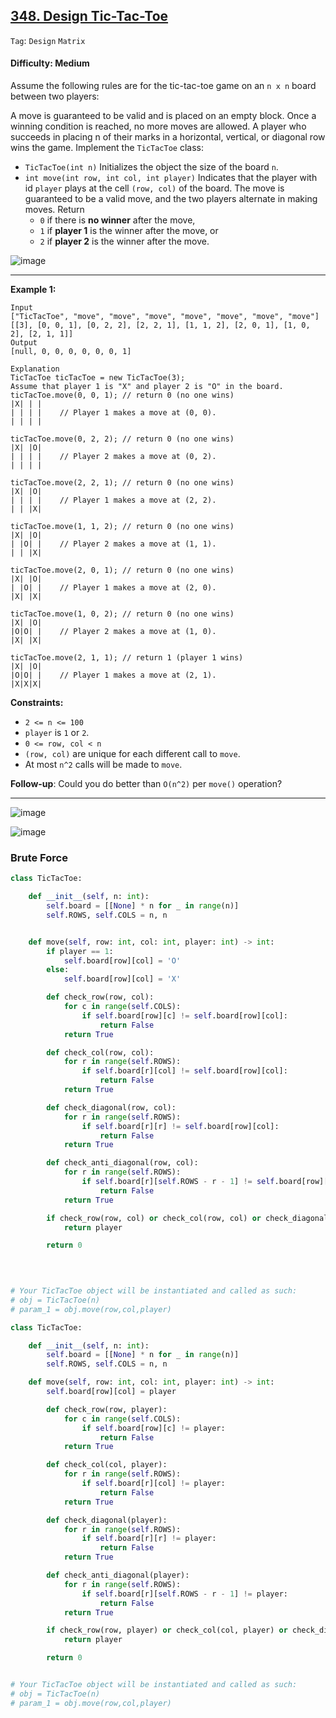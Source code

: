 ## [348. Design Tic-Tac-Toe](https://leetcode.com/problems/design-tic-tac-toe/)

```Tag```: ```Design``` ```Matrix```

#### Difficulty: Medium

Assume the following rules are for the tic-tac-toe game on an ```n x n``` board between two players:

A move is guaranteed to be valid and is placed on an empty block.
Once a winning condition is reached, no more moves are allowed.
A player who succeeds in placing n of their marks in a horizontal, vertical, or diagonal row wins the game.
Implement the ```TicTacToe``` class:

- ```TicTacToe(int n)``` Initializes the object the size of the board ```n```.
- ```int move(int row, int col, int player)``` Indicates that the player with id ```player``` plays at the cell ```(row, col)``` of the board. The move is guaranteed to be a valid move, and the two players alternate in making moves. Return
  - ```0``` if there is __no winner__ after the move,
  - ```1``` if __player 1__ is the winner after the move, or
  - ```2``` if __player 2__ is the winner after the move.

![image](https://github.com/quananhle/Python/assets/35042430/bc1eb686-1380-4d33-a768-1c07438f23ea)

---

__Example 1:__
```
Input
["TicTacToe", "move", "move", "move", "move", "move", "move", "move"]
[[3], [0, 0, 1], [0, 2, 2], [2, 2, 1], [1, 1, 2], [2, 0, 1], [1, 0, 2], [2, 1, 1]]
Output
[null, 0, 0, 0, 0, 0, 0, 1]

Explanation
TicTacToe ticTacToe = new TicTacToe(3);
Assume that player 1 is "X" and player 2 is "O" in the board.
ticTacToe.move(0, 0, 1); // return 0 (no one wins)
|X| | |
| | | |    // Player 1 makes a move at (0, 0).
| | | |

ticTacToe.move(0, 2, 2); // return 0 (no one wins)
|X| |O|
| | | |    // Player 2 makes a move at (0, 2).
| | | |

ticTacToe.move(2, 2, 1); // return 0 (no one wins)
|X| |O|
| | | |    // Player 1 makes a move at (2, 2).
| | |X|

ticTacToe.move(1, 1, 2); // return 0 (no one wins)
|X| |O|
| |O| |    // Player 2 makes a move at (1, 1).
| | |X|

ticTacToe.move(2, 0, 1); // return 0 (no one wins)
|X| |O|
| |O| |    // Player 1 makes a move at (2, 0).
|X| |X|

ticTacToe.move(1, 0, 2); // return 0 (no one wins)
|X| |O|
|O|O| |    // Player 2 makes a move at (1, 0).
|X| |X|

ticTacToe.move(2, 1, 1); // return 1 (player 1 wins)
|X| |O|
|O|O| |    // Player 1 makes a move at (2, 1).
|X|X|X|
```

__Constraints:__

- ```2 <= n <= 100```
- ```player``` is ```1``` or ```2```.
- ```0 <= row, col < n```
- ```(row, col)``` are unique for each different call to ```move```.
- At most ```n^2``` calls will be made to ```move```.
 
__Follow-up__: Could you do better than ```O(n^2)``` per ```move()``` operation?

---

![image](https://leetcode.com/problems/design-tic-tac-toe/Figures/348/basicIdea.png)

![image](https://leetcode.com/problems/design-tic-tac-toe/Figures/348/identifyDiag.png)

### Brute Force

```Python
class TicTacToe:

    def __init__(self, n: int):
        self.board = [[None] * n for _ in range(n)]
        self.ROWS, self.COLS = n, n


    def move(self, row: int, col: int, player: int) -> int:
        if player == 1:
            self.board[row][col] = 'O'
        else:
            self.board[row][col] = 'X'

        def check_row(row, col):
            for c in range(self.COLS):
                if self.board[row][c] != self.board[row][col]:
                    return False
            return True 

        def check_col(row, col):
            for r in range(self.ROWS):
                if self.board[r][col] != self.board[row][col]:
                    return False
            return True

        def check_diagonal(row, col):
            for r in range(self.ROWS):
                if self.board[r][r] != self.board[row][col]:
                    return False
            return True

        def check_anti_diagonal(row, col):
            for r in range(self.ROWS):
                if self.board[r][self.ROWS - r - 1] != self.board[row][col]:
                    return False
            return True

        if check_row(row, col) or check_col(row, col) or check_diagonal(row, col) or check_anti_diagonal(row, col):
            return player

        return 0
        
        


# Your TicTacToe object will be instantiated and called as such:
# obj = TicTacToe(n)
# param_1 = obj.move(row,col,player)
```

```Python
class TicTacToe:

    def __init__(self, n: int):
        self.board = [[None] * n for _ in range(n)]
        self.ROWS, self.COLS = n, n

    def move(self, row: int, col: int, player: int) -> int:
        self.board[row][col] = player

        def check_row(row, player):
            for c in range(self.COLS):
                if self.board[row][c] != player:
                    return False
            return True 

        def check_col(col, player):
            for r in range(self.ROWS):
                if self.board[r][col] != player:
                    return False
            return True

        def check_diagonal(player):
            for r in range(self.ROWS):
                if self.board[r][r] != player:
                    return False
            return True

        def check_anti_diagonal(player):
            for r in range(self.ROWS):
                if self.board[r][self.ROWS - r - 1] != player:
                    return False
            return True

        if check_row(row, player) or check_col(col, player) or check_diagonal(player) or check_anti_diagonal(player):
            return player

        return 0


# Your TicTacToe object will be instantiated and called as such:
# obj = TicTacToe(n)
# param_1 = obj.move(row,col,player)
```

